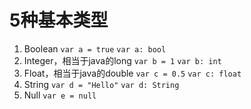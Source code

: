 # 5种基本类型  
1. Boolean  `var a = true` `var a: bool`
2. Integer，相当于java的long  `var b = 1` `var b: int`
3. Float，相当于java的double  `var c = 0.5` `var c: float`
4. String  `var d = "Hello"` `var d: String`
5. Null  `var e = null`
